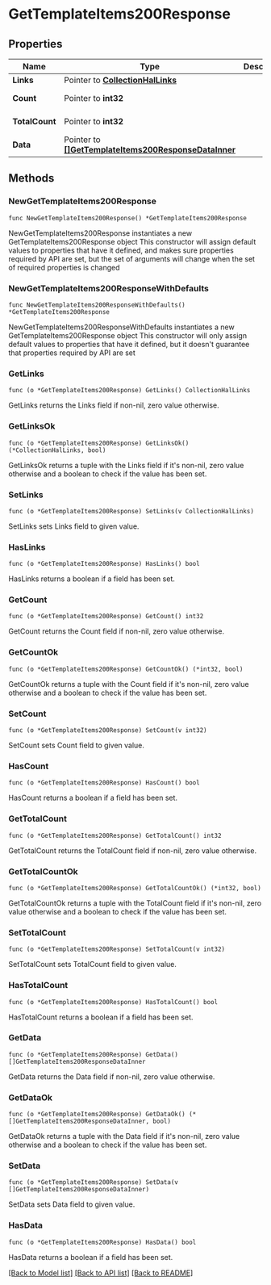 # GetTemplateItems200Response

## Properties

Name | Type | Description | Notes
------------ | ------------- | ------------- | -------------
**Links** | Pointer to [**CollectionHalLinks**](CollectionHalLinks.md) |  | [optional] 
**Count** | Pointer to **int32** |  | [optional] [readonly] 
**TotalCount** | Pointer to **int32** |  | [optional] [readonly] 
**Data** | Pointer to [**[]GetTemplateItems200ResponseDataInner**](GetTemplateItems200ResponseDataInner.md) |  | [optional] [readonly] 

## Methods

### NewGetTemplateItems200Response

`func NewGetTemplateItems200Response() *GetTemplateItems200Response`

NewGetTemplateItems200Response instantiates a new GetTemplateItems200Response object
This constructor will assign default values to properties that have it defined,
and makes sure properties required by API are set, but the set of arguments
will change when the set of required properties is changed

### NewGetTemplateItems200ResponseWithDefaults

`func NewGetTemplateItems200ResponseWithDefaults() *GetTemplateItems200Response`

NewGetTemplateItems200ResponseWithDefaults instantiates a new GetTemplateItems200Response object
This constructor will only assign default values to properties that have it defined,
but it doesn't guarantee that properties required by API are set

### GetLinks

`func (o *GetTemplateItems200Response) GetLinks() CollectionHalLinks`

GetLinks returns the Links field if non-nil, zero value otherwise.

### GetLinksOk

`func (o *GetTemplateItems200Response) GetLinksOk() (*CollectionHalLinks, bool)`

GetLinksOk returns a tuple with the Links field if it's non-nil, zero value otherwise
and a boolean to check if the value has been set.

### SetLinks

`func (o *GetTemplateItems200Response) SetLinks(v CollectionHalLinks)`

SetLinks sets Links field to given value.

### HasLinks

`func (o *GetTemplateItems200Response) HasLinks() bool`

HasLinks returns a boolean if a field has been set.

### GetCount

`func (o *GetTemplateItems200Response) GetCount() int32`

GetCount returns the Count field if non-nil, zero value otherwise.

### GetCountOk

`func (o *GetTemplateItems200Response) GetCountOk() (*int32, bool)`

GetCountOk returns a tuple with the Count field if it's non-nil, zero value otherwise
and a boolean to check if the value has been set.

### SetCount

`func (o *GetTemplateItems200Response) SetCount(v int32)`

SetCount sets Count field to given value.

### HasCount

`func (o *GetTemplateItems200Response) HasCount() bool`

HasCount returns a boolean if a field has been set.

### GetTotalCount

`func (o *GetTemplateItems200Response) GetTotalCount() int32`

GetTotalCount returns the TotalCount field if non-nil, zero value otherwise.

### GetTotalCountOk

`func (o *GetTemplateItems200Response) GetTotalCountOk() (*int32, bool)`

GetTotalCountOk returns a tuple with the TotalCount field if it's non-nil, zero value otherwise
and a boolean to check if the value has been set.

### SetTotalCount

`func (o *GetTemplateItems200Response) SetTotalCount(v int32)`

SetTotalCount sets TotalCount field to given value.

### HasTotalCount

`func (o *GetTemplateItems200Response) HasTotalCount() bool`

HasTotalCount returns a boolean if a field has been set.

### GetData

`func (o *GetTemplateItems200Response) GetData() []GetTemplateItems200ResponseDataInner`

GetData returns the Data field if non-nil, zero value otherwise.

### GetDataOk

`func (o *GetTemplateItems200Response) GetDataOk() (*[]GetTemplateItems200ResponseDataInner, bool)`

GetDataOk returns a tuple with the Data field if it's non-nil, zero value otherwise
and a boolean to check if the value has been set.

### SetData

`func (o *GetTemplateItems200Response) SetData(v []GetTemplateItems200ResponseDataInner)`

SetData sets Data field to given value.

### HasData

`func (o *GetTemplateItems200Response) HasData() bool`

HasData returns a boolean if a field has been set.


[[Back to Model list]](../README.md#documentation-for-models) [[Back to API list]](../README.md#documentation-for-api-endpoints) [[Back to README]](../README.md)


